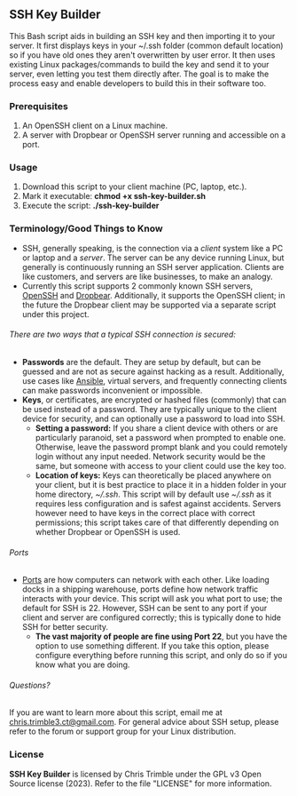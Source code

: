 ## SSH Key Builder

This Bash script aids in building an SSH key and then importing it to your server. It first displays keys in your \~/.ssh folder (common default location) so if you have old ones they aren't overwritten by user error. It then uses existing Linux packages/commands to build the key and send it to your server, even letting you test them directly after. The goal is to make the process easy and enable developers to build this in their software too.

### Prerequisites

1. An OpenSSH client on a Linux machine.
2. A server with Dropbear or OpenSSH server running and accessible on a port.

### Usage

1. Download this script to your client machine (PC, laptop, etc.).
2. Mark it executable: **chmod +x ssh-key-builder.sh**
3. Execute the script: **./ssh-key-builder**

### Terminology/Good Things to Know

* SSH, generally speaking, is the connection via a *client* system like a PC or laptop and a *server*. The server can be any device running Linux, but generally is continuously running an SSH server application. Clients are like customers, and servers are like businesses, to make an analogy.
* Currently this script supports 2 commonly known SSH servers, [OpenSSH](https://www.openssh.com/) and [Dropbear](https://matt.ucc.asn.au/dropbear/dropbear.html). Additionally, it supports the OpenSSH client; in the future the Dropbear client may be supported via a separate script under this project.

###### There are two ways that a typical SSH connection is secured: 

* **Passwords** are the default. They are setup by default, but can be guessed and are not as secure against hacking as a result. Additionally, use cases like [Ansible](https://www.ansible.com/), virtual servers, and frequently connecting clients can make passwords inconvenient or impossible.
* **Keys**, or certificates, are encrypted or hashed files (commonly) that can be used instead of a password. They are typically unique to the client device for security, and can optionally use a password to load into SSH. 
  * __Setting a password:__ If you share a client device with others or are particularly paranoid, set a password when prompted to enable one. Otherwise, leave the password prompt blank and you could remotely login without any input needed. Network security would be the same, but someone with access to your client could use the key too.
  * __Location of keys:__ Keys can theoretically be placed anywhere on your client, but it is best practice to place it in a hidden folder in your home directory, *\~/.ssh*. This script will by default use *\~/.ssh* as it requires less configuration and is safest against accidents. Servers however need to have keys in the correct place with correct permissions; this script takes care of that differently depending on whether Dropbear or OpenSSH is used.

###### Ports

* [Ports](https://en.wikipedia.org/wiki/Port_\(computer_networking\)) are how computers can network with each other. Like loading docks in a shipping warehouse, ports define how network traffic interacts with your device. This script will ask you what port to use; the default for SSH is 22. However, SSH can be sent to any port if your client and server are configured correctly; this is typically done to hide SSH for better security. 
  * **The vast majority of people are fine using Port 22**, but you have the option to use something different. If you take this option, please configure everything before running this script, and only do so if you know what you are doing.

###### Questions?

If you are want to learn more about this script, email me at chris.trimble3.ct@gmail.com. For general advice about SSH setup, please refer to the forum or support group for your Linux distribution.

### License

**SSH Key Builder** is licensed by Chris Trimble under the GPL v3 Open Source license (2023). Refer to the file "LICENSE" for more information.